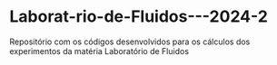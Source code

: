 # Laborat-rio-de-Fluidos---2024-2
Repositório com os códigos desenvolvidos para os cálculos dos experimentos da matéria Laboratório de Fluidos
